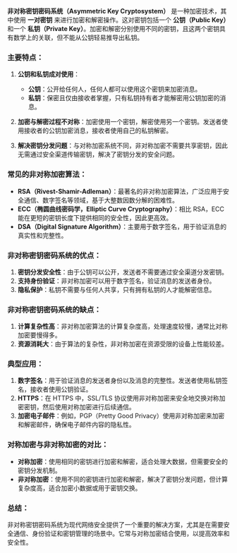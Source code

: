 **非对称密钥密码系统（Asymmetric Key Cryptosystem）** 是一种加密技术，其中使用 **一对密钥** 来进行加密和解密操作。这对密钥包括一个 **公钥（Public Key）** 和一个 **私钥（Private Key）**。加密和解密分别使用不同的密钥，且这两个密钥具有数学上的关联，但不能从公钥轻易推导出私钥。

### 主要特点：
1. **公钥和私钥成对使用**：
    - **公钥**：公开给任何人，任何人都可以使用这个密钥来加密消息。
    - **私钥**：保密且仅由接收者掌握，只有私钥持有者才能解密用公钥加密的消息。

2. **加密与解密过程不对称**：加密使用一个密钥，解密使用另一个密钥。发送者使用接收者的公钥加密消息，接收者使用自己的私钥解密。

3. **解决密钥分发问题**：与对称加密系统不同，非对称加密不需要共享密钥，因此无需通过安全渠道传输密钥，解决了密钥分发的安全问题。

### 常见的非对称加密算法：
- **RSA（Rivest-Shamir-Adleman）**：最著名的非对称加密算法，广泛应用于安全通信、数字签名等领域，基于大整数因数分解的困难性。
- **ECC（椭圆曲线密码学，Elliptic Curve Cryptography）**：相比 RSA，ECC 能在更短的密钥长度下提供相同的安全性，因此更高效。
- **DSA（Digital Signature Algorithm）**：主要用于数字签名，用于验证消息的真实性和完整性。

### 非对称密钥密码系统的优点：
1. **密钥分发安全性**：由于公钥可以公开，发送者不需要通过安全渠道分发密钥。
2. **支持身份验证**：非对称加密可以用于数字签名，验证消息的发送者身份。
3. **隐私保护**：私钥不需要与任何人共享，只有拥有私钥的人才能解密信息。

### 非对称密钥密码系统的缺点：
1. **计算复杂性高**：非对称加密算法的计算复杂度高，处理速度较慢，通常比对称加密要慢得多。
2. **资源消耗大**：由于算法的复杂性，非对称加密在资源受限的设备上性能较差。

### 典型应用：
1. **数字签名**：用于验证消息的发送者身份以及消息的完整性。发送者使用私钥签名，接收者使用公钥验证。
2. **HTTPS**：在 HTTPS 中，SSL/TLS 协议使用非对称加密来安全地交换对称加密密钥，然后使用对称加密进行后续通信。
3. **加密电子邮件**：例如，PGP（Pretty Good Privacy）使用非对称加密来加密和解密邮件，确保电子邮件内容的隐私性。

### 对称加密与非对称加密的对比：
- **对称加密**：使用相同的密钥进行加密和解密，适合处理大数据，但需要安全的密钥分发机制。
- **非对称加密**：使用不同的密钥进行加密和解密，解决了密钥分发问题，但计算复杂度高，适合加密小数据或用于密钥交换。

### 总结：
非对称密钥密码系统为现代网络安全提供了一个重要的解决方案，尤其是在需要安全通信、身份验证和密钥管理的场景中。它常与对称加密结合使用，以提高效率和安全性。
